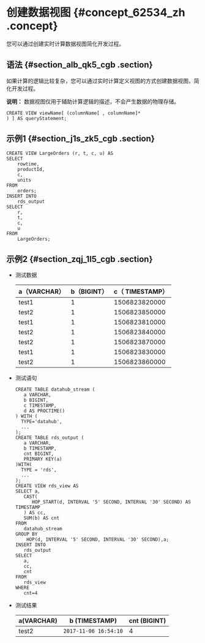 # 创建数据视图 {#concept_62534_zh .concept}

您可以通过创建实时计算数据视图简化开发过程。

## 语法 {#section_alb_qk5_cgb .section}

如果计算的逻辑比较复杂，您可以通过实时计算定义视图的方式创建数据视图，简化开发过程。

**说明：** 数据视图仅用于辅助计算逻辑的描述，不会产生数据的物理存储。

```language-sql
CREATE VIEW viewName[ (columnName[ , columnName]*
) ] AS queryStatement;

```

## 示例1 {#section_j1s_zk5_cgb .section}

```language-sql
CREATE VIEW LargeOrders (r, t, c, u) AS
SELECT
    rowtime,
    productId,
    c,
    units
FROM
    orders;
INSERT INTO
    rds_output
SELECT
    r,
    t,
    c,
    u
FROM
    LargeOrders;

```

## 示例2 {#section_zqj_1l5_cgb .section}

-   测试数据

    |a（VARCHAR）|b（BIGINT）|c（ TIMESTAMP）|
    |----------|---------|-------------|
    |test1|1|1506823820000|
    |test2|1|1506823850000|
    |test1|1|1506823810000|
    |test2|1|1506823840000|
    |test2|1|1506823870000|
    |test1|1|1506823830000|
    |test2|1|1506823860000|

-   测试语句

    ```language-SQL
    CREATE TABLE datahub_stream (
       a VARCHAR,
       b BIGINT,
       c TIMESTAMP,
       d AS PROCTIME()
    ) WITH (
      TYPE='datahub',
      ...
    );
    CREATE TABLE rds_output (
       a VARCHAR,
       b TIMESTAMP, 
       cnt BIGINT,
       PRIMARY KEY(a)
    )WITH(
      TYPE = 'rds',
      ...
    );
    CREATE VIEW rds_view AS
    SELECT a, 
       CAST(
          HOP_START(d, INTERVAL '5' SECOND, INTERVAL '30' SECOND) AS TIMESTAMP
       ) AS cc, 
       SUM(b) AS cnt
    FROM 
       datahub_stream 
    GROUP BY
        HOP(d, INTERVAL '5' SECOND, INTERVAL '30' SECOND),a;
    INSERT INTO 
       rds_output
    SELECT
       a,
       cc,
       cnt
    FROM 
       rds_view
    WHERE 
       cnt=4
    
    ```

-   测试结果

    |a\(VARCHAR\)|b \(TIMESTAMP\)|cnt \(BIGINT\)|
    |------------|---------------|--------------|
    |test2|`2017-11-06 16:54:10`|4|


